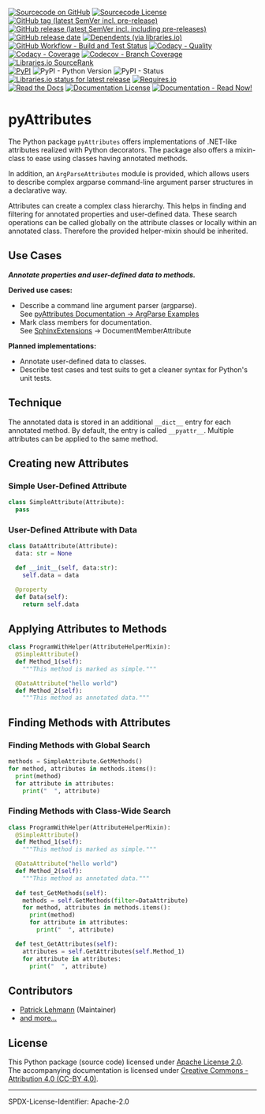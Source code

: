 [![Sourcecode on GitHub](https://img.shields.io/badge/Paebbels-pyAttributes-323131.svg?logo=github&longCache=true)](https://github.com/Paebbels/pyAttributes)
[![Sourcecode License](https://img.shields.io/pypi/l/pyAttributes?logo=GitHub&label=code%20license)](LICENSE.md)
[![GitHub tag (latest SemVer incl. pre-release)](https://img.shields.io/github/v/tag/Paebbels/pyAttributes?logo=GitHub&include_prereleases)](https://github.com/Paebbels/pyAttributes/tags)
[![GitHub release (latest SemVer incl. including pre-releases)](https://img.shields.io/github/v/release/Paebbels/pyAttributes?logo=GitHub&include_prereleases)](https://github.com/Paebbels/pyAttributes/releases/latest)
[![GitHub release date](https://img.shields.io/github/release-date/Paebbels/pyAttributes?logo=GitHub)](https://github.com/Paebbels/pyAttributes/releases)
[![Dependents (via libraries.io)](https://img.shields.io/librariesio/dependents/pypi/pyAttributes?logo=librariesdotio)](https://github.com/Paebbels/pyAttributes/network/dependents)  
[![GitHub Workflow - Build and Test Status](https://img.shields.io/github/workflow/status/Paebbels/pyAttributes/Unit%20Testing,%20Coverage%20Collection,%20Package,%20Release,%20Documentation%20and%20Publish?label=Pipeline&logo=GitHub%20Actions&logoColor=FFFFFF)](https://github.com/Paebbels/pyAttributes/actions/workflows/Pipeline.yml)
[![Codacy - Quality](https://img.shields.io/codacy/grade/b63aac7ef7e34baf829f11a61574bbaf?logo=Codacy)](https://www.codacy.com/manual/Paebbels/pyAttributes)
[![Codacy - Coverage](https://img.shields.io/codacy/coverage/b63aac7ef7e34baf829f11a61574bbaf?logo=Codacy)](https://www.codacy.com/manual/Paebbels/pyAttributes)
[![Codecov - Branch Coverage](https://img.shields.io/codecov/c/github/Paebbels/pyAttributes?logo=Codecov)](https://codecov.io/gh/Paebbels/pyAttributes)
[![Libraries.io SourceRank](https://img.shields.io/librariesio/sourcerank/pypi/pyAttributes?logo=librariesdotio)](https://libraries.io/github/Paebbels/pyAttributes/sourcerank)  
[![PyPI](https://img.shields.io/pypi/v/pyAttributes?logo=PyPI&logoColor=FBE072)](https://pypi.org/project/pyAttributes/)
![PyPI - Python Version](https://img.shields.io/pypi/pyversions/pyAttributes?logo=PyPI&logoColor=FBE072)
![PyPI - Status](https://img.shields.io/pypi/status/pyAttributes?logo=PyPI&logoColor=FBE072)
[![Libraries.io status for latest release](https://img.shields.io/librariesio/release/pypi/pyAttributes?logo=librariesdotio)](https://libraries.io/github/Paebbels/pyAttributes)
[![Requires.io](https://img.shields.io/requires/github/Paebbels/pyAttributes)](https://requires.io/github/Paebbels/pyAttributes/requirements/?branch=main)  
[![Read the Docs](https://img.shields.io/readthedocs/pyattributes?label=ReadTheDocs&logo=readthedocs)](https://pyAttributes.readthedocs.io/)
[![Documentation License](https://img.shields.io/badge/doc%20license-CC--BY%204.0-green?logo=readthedocs)](LICENSE.md)
[![Documentation - Read Now!](https://img.shields.io/badge/doc-read%20now%20%E2%9E%9A-blueviolet?logo=readthedocs)](https://pyAttributes.readthedocs.io/)

# pyAttributes

The Python package `pyAttributes` offers implementations of .NET-like attributes
realized with Python decorators. The package also offers a mixin-class to ease
using classes having annotated methods.

In addition, an `ArgParseAttributes` module is provided, which allows users to
describe complex argparse command-line argument parser structures in a declarative
way.

Attributes can create a complex class hierarchy. This helps in finding and
filtering for annotated properties and user-defined data. These search operations
can be called globally on the attribute classes or locally within an annotated
class. Therefore the provided helper-mixin should be inherited.


## Use Cases

***Annotate properties and user-defined data to methods.***

**Derived use cases:**
* Describe a command line argument parser (argparse).  
  See [pyAttributes Documentation -> ArgParse Examples](https://pyattributes.readthedocs.io/en/latest/ArgParse.html)
* Mark class members for documentation.  
  See [SphinxExtensions](https://sphinxextensions.readthedocs.io/en/latest/) -> DocumentMemberAttribute

**Planned implementations:**
* Annotate user-defined data to classes.
* Describe test cases and test suits to get a cleaner syntax for Python's unit tests.


## Technique

The annotated data is stored in an additional ``__dict__`` entry for each
annotated method. By default, the entry is called ``__pyattr__``. Multiple
attributes can be applied to the same method.



## Creating new Attributes
### Simple User-Defined Attribute

```python
class SimpleAttribute(Attribute):
  pass
```

### User-Defined Attribute with Data

```python
class DataAttribute(Attribute):
  data: str = None

  def __init__(self, data:str):
    self.data = data

  @property
  def Data(self):
    return self.data
```


## Applying Attributes to Methods

```python
class ProgramWithHelper(AttributeHelperMixin):
  @SimpleAttribute()
  def Method_1(self):
    """This method is marked as simple."""

  @DataAttribute("hello world")
  def Method_2(self):
    """This method as annotated data."""
```

## Finding Methods with Attributes
### Finding Methods with Global Search

```python
methods = SimpleAttribute.GetMethods()
for method, attributes in methods.items():
  print(method)
  for attribute in attributes:
    print("  ", attribute)
```

### Finding Methods with Class-Wide Search

```python
class ProgramWithHelper(AttributeHelperMixin):
  @SimpleAttribute()
  def Method_1(self):
    """This method is marked as simple."""

  @DataAttribute("hello world")
  def Method_2(self):
    """This method as annotated data."""
 
  def test_GetMethods(self):
    methods = self.GetMethods(filter=DataAttribute)
    for method, attributes in methods.items():
      print(method)
      for attribute in attributes:
        print("  ", attribute)

  def test_GetAttributes(self):
    attributes = self.GetAttributes(self.Method_1)
    for attribute in attributes:
      print("  ", attribute)
```


## Contributors

* [Patrick Lehmann](https://github.com/Paebbels) (Maintainer)
* [and more...](https://github.com/Paebbels/pyAttributes/graphs/contributors) 


## License

This Python package (source code) licensed under [Apache License 2.0](LICENSE.md).  
The accompanying documentation is licensed under [Creative Commons - Attribution 4.0 (CC-BY 4.0)](doc/Doc-License.rst).


-------------------------

SPDX-License-Identifier: Apache-2.0
